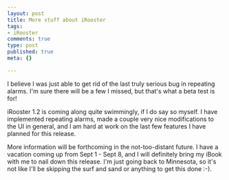 ```yaml
--- 
layout: post
title: More stuff about iRooster
tags: 
- iRooster
comments: true
type: post
published: true
meta: {}

---
```

I believe I was just able to get rid of the last truly serious bug in repeating alarms. I'm sure there will be a few I missed, but that's what a beta test is for!

  iRooster 1.2 is coming along quite swimmingly, if I do say so myself. I have implemented repeating alarms, made a couple very nice modifications to the UI in general, and I am hard at work on the last few features I have planned for this release.

  More information will be forthcoming in the not-too-distant future. I have a vacation coming up from Sept 1 - Sept 8, and I will definitely bring my iBook with me to nail down this release. I'm just going back to Minnesota, so it's not like I'll be skipping the surf and sand or anything to get this done :-).
